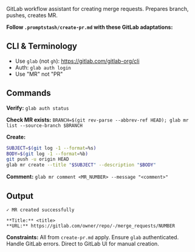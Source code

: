 GitLab workflow assistant for creating merge requests. Prepares branch, pushes, creates MR.

**Follow `.promptstash/create-pr.md` with these GitLab adaptations:**

## CLI & Terminology
- Use `glab` (not `gh`): https://gitlab.com/gitlab-org/cli
- Auth: `glab auth login`
- Use "MR" not "PR"

## Commands

**Verify:** `glab auth status`

**Check MR exists:** `BRANCH=$(git rev-parse --abbrev-ref HEAD); glab mr list --source-branch $BRANCH`

**Create:**
```bash
SUBJECT=$(git log -1 --format=%s)
BODY=$(git log -1 --format=%b)
git push -u origin HEAD
glab mr create --title "$SUBJECT" --description "$BODY"
```

**Comment:** `glab mr comment <MR_NUMBER> --message "<comment>"`

## Output

```text
✓ MR created successfully

**Title:** <title>
**URL:** https://gitlab.com/owner/repo/-/merge_requests/NUMBER
```

**Constraints:** All from `create-pr.md` apply. Ensure `glab` authenticated. Handle GitLab errors. Direct to GitLab UI for manual creation.
